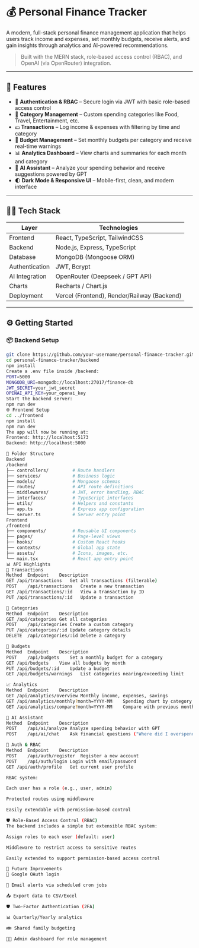 # 💰 Personal Finance Tracker

A modern, full-stack personal finance management application that helps users track income and expenses, set monthly budgets, receive alerts, and gain insights through analytics and AI-powered recommendations.

> Built with the MERN stack, role-based access control (RBAC), and OpenAI (via OpenRouter) integration.

---

## 🌟 Features

- 🔐 **Authentication & RBAC** – Secure login via JWT with basic role-based access control  
- 📂 **Category Management** – Custom spending categories like Food, Travel, Entertainment, etc.  
- 💵 **Transactions** – Log income & expenses with filtering by time and category  
- 🎯 **Budget Management** – Set monthly budgets per category and receive real-time warnings  
- 📊 **Analytics Dashboard** – View charts and summaries for each month and category  
- 🤖 **AI Assistant** – Analyze your spending behavior and receive suggestions powered by GPT  
- 🌓 **Dark Mode & Responsive UI** – Mobile-first, clean, and modern interface  

---

## 🧑‍💻 Tech Stack

| Layer          | Technologies                                |
|----------------|---------------------------------------------|
| Frontend       | React, TypeScript, TailwindCSS              |
| Backend        | Node.js, Express, TypeScript                |
| Database       | MongoDB (Mongoose ORM)                      |
| Authentication | JWT, Bcrypt                                 |
| AI Integration | OpenRouter (Deepseek / GPT API)             |
| Charts         | Recharts / Chart.js                         |
| Deployment     | Vercel (Frontend), Render/Railway (Backend) |

---

## ⚙️ Getting Started

### 📦 Backend Setup

```bash
git clone https://github.com/your-username/personal-finance-tracker.git
cd personal-finance-tracker/backend
npm install
Create a .env file inside /backend:
PORT=5000
MONGODB_URI=mongodb://localhost:27017/finance-db
JWT_SECRET=your_jwt_secret
OPENAI_API_KEY=your_openai_key
Start the backend server:
npm run dev
🌐 Frontend Setup
cd ../frontend
npm install
npm run dev
The app will now be running at:
Frontend: http://localhost:5173
Backend: http://localhost:5000

📁 Folder Structure
Backend
/backend
├── controllers/         # Route handlers
├── services/            # Business logic
├── models/              # Mongoose schemas
├── routes/              # API route definitions
├── middlewares/         # JWT, error handling, RBAC
├── interfaces/          # TypeScript interfaces
├── utils/               # Helpers and constants
├── app.ts               # Express app configuration
└── server.ts            # Server entry point
Frontend
/frontend
├── components/          # Reusable UI components
├── pages/               # Page-level views
├── hooks/               # Custom React hooks
├── contexts/            # Global app state
├── assets/              # Icons, images, etc.
└── main.tsx             # React app entry point
📊 API Highlights
🔁 Transactions
Method	Endpoint	Description
GET	/api/transactions	Get all transactions (filterable)
POST	/api/transactions	Create a new transaction
GET	/api/transactions/:id	View a transaction by ID
PUT	/api/transactions/:id	Update a transaction

📂 Categories
Method	Endpoint	Description
GET	/api/categories	Get all categories
POST	/api/categories	Create a custom category
PUT	/api/categories/:id	Update category details
DELETE	/api/categories/:id	Delete a category

🎯 Budgets
Method	Endpoint	Description
POST	/api/budgets	Set a monthly budget for a category
GET	/api/budgets	View all budgets by month
PUT	/api/budgets/:id	Update a budget
GET	/api/budgets/warnings	List categories nearing/exceeding limit

📈 Analytics
Method	Endpoint	Description
GET	/api/analytics/overview	Monthly income, expenses, savings
GET	/api/analytics/monthly?month=YYYY-MM	Spending chart by category
GET	/api/analytics/compare?month=YYYY-MM	Compare with previous month

🤖 AI Assistant
Method	Endpoint	Description
POST	/api/ai/analyze	Analyze spending behavior with GPT
POST	/api/ai/chat	Ask financial questions ("Where did I overspend?")

🔐 Auth & RBAC
Method	Endpoint	Description
POST	/api/auth/register	Register a new account
POST	/api/auth/login	Login with email/password
GET	/api/auth/profile	Get current user profile

RBAC system:

Each user has a role (e.g., user, admin)

Protected routes using middleware

Easily extendable with permission-based control

🛡️ Role-Based Access Control (RBAC)
The backend includes a simple but extensible RBAC system:

Assign roles to each user (default: user)

Middleware to restrict access to sensitive routes

Easily extended to support permission-based access control

📌 Future Improvements
🔄 Google OAuth login

🔔 Email alerts via scheduled cron jobs

📤 Export data to CSV/Excel

🛡️ Two-Factor Authentication (2FA)

📊 Quarterly/Yearly analytics

👪 Shared family budgeting

🧑‍💼 Admin dashboard for role management

